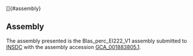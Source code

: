 []{#assembly}

Assembly
--------

The assembly presented is the Blas\_perc\_EI222\_V1 assembly submitted
to [INSDC](http://www.insdc.org) with the assembly accession
[GCA\_001883805.1](http://www.ebi.ac.uk/ena/data/view/GCA_001883805.1).
